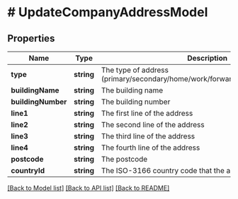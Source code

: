 # # UpdateCompanyAddressModel

## Properties

Name | Type | Description | Notes
------------ | ------------- | ------------- | -------------
**type** | **string** | The type of address (primary/secondary/home/work/forwarding/company/previous) | [optional]
**buildingName** | **string** | The building name | [optional]
**buildingNumber** | **string** | The building number | [optional]
**line1** | **string** | The first line of the address | [optional]
**line2** | **string** | The second line of the address | [optional]
**line3** | **string** | The third line of the address | [optional]
**line4** | **string** | The fourth line of the address | [optional]
**postcode** | **string** | The postcode | [optional]
**countryId** | **string** | The ISO-3166 country code that the address resides within | [optional]

[[Back to Model list]](../../README.md#models) [[Back to API list]](../../README.md#endpoints) [[Back to README]](../../README.md)
